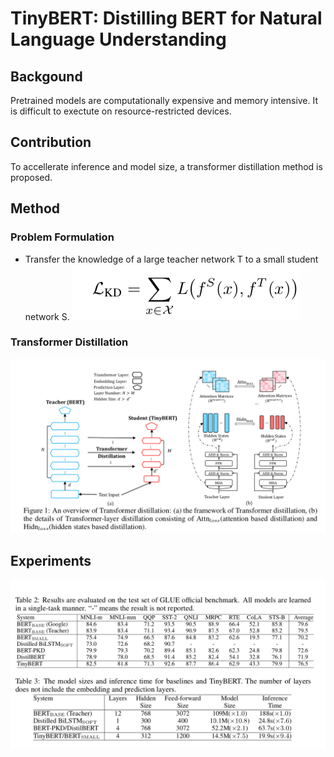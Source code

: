 # TinyBERT: Distilling BERT for Natural Language Understanding

## Backgound
Pretrained models are computationally expensive and memory intensive. It is difficult to exectute on resource-restricted devices.

## Contribution
To accellerate inference and model size, a transformer distillation method is proposed.

## Method
### Problem Formulation
- Transfer the knowledge of a large teacher network T to a small student network S. 
![](figs/tinybert_2020-09-04-11-52-27.png)

### Transformer Distillation
![](figs/tinybert_2020-09-04-11-54-54.png)

## Experiments
![](figs/tinybert_2020-09-04-12-00-55.png)